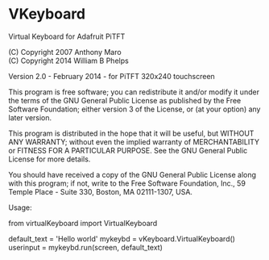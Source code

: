 VKeyboard
=========

Virtual Keyboard for Adafruit PiTFT

 (C) Copyright 2007 Anthony Maro<br>
 (C) Copyright 2014 William B Phelps

   Version 2.0 - February 2014 - for PiTFT 320x240 touchscreen

   This program is free software; you can redistribute it and/or
   modify it under the terms of the GNU General Public License as
   published by the Free Software Foundation; either version 3 of the
   License, or (at your option) any later version.

   This program is distributed in the hope that it will be useful, but
   WITHOUT ANY WARRANTY; without even the implied warranty of
   MERCHANTABILITY or FITNESS FOR A PARTICULAR PURPOSE. See the GNU
   General Public License for more details.

   You should have received a copy of the GNU General Public License
   along with this program; if not, write to the Free Software
   Foundation, Inc., 59 Temple Place - Suite 330, Boston, MA
   02111-1307, USA.

   Usage:

   from virtualKeyboard import VirtualKeyboard

   default_text = 'Hello world'
   mykeybd = vKeyboard.VirtualKeyboard()
   userinput = mykeybd.run(screen, default_text)


